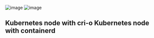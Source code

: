 ![image](https://github.com/user-attachments/assets/4116c4f8-2e4e-495c-a7df-4e0d73342216)  ![image](https://github.com/user-attachments/assets/9b5503d0-4d46-4ef1-82e6-7a8426456585)


## **Kubernetes node with cri-o**   **Kubernetes node with containerd**
